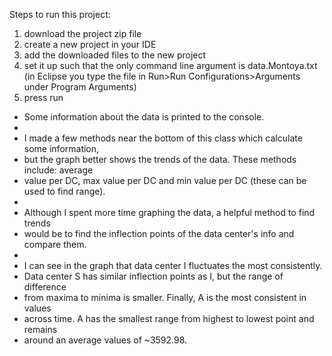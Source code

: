 Steps to run this project:
1. download the project zip file
2. create a new project in your IDE
3. add the downloaded files to the new project
4. set it up such that the only command line argument is data.Montoya.txt (in Eclipse you type the file in Run>Run Configurations>Arguments under Program Arguments)
5. press run

 * Some information about the data is printed to the console. 
 * 
 * I made a few methods near the bottom of this class which calculate some information,
 * but the graph better shows the trends of the data. These methods include: average
 * value per DC, max value per DC and min value per DC (these can be used to find range).
 * 
 * Although I spent more time graphing the data, a helpful method to find trends 
 * would be to find the inflection points of the data center's info and compare them.
 * 
 * I can see in the graph that data center I fluctuates the most consistently.
 * Data center S has similar inflection points as I, but the range of difference
 * from maxima to minima is smaller. Finally, A is the most consistent in values
 * across time. A has the smallest range from highest to lowest point and remains
 * around an average values of ~3592.98.
